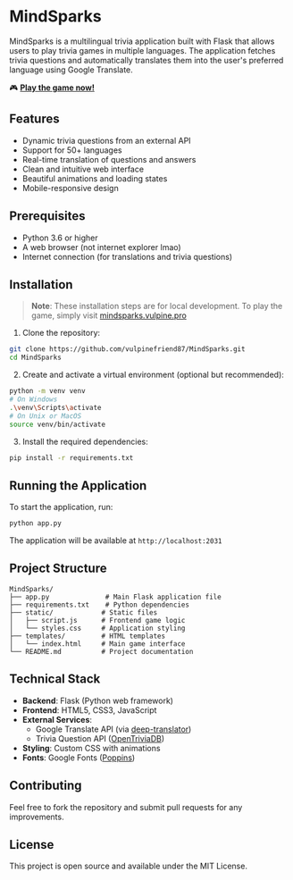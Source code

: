 # MindSparks

MindSparks is a multilingual trivia application built with Flask that allows users to play trivia games in multiple languages. The application fetches trivia questions and automatically translates them into the user's preferred language using Google Translate.

🎮 **[Play the game now!](https://mindsparks.vulpine.pro)**

## Features

- Dynamic trivia questions from an external API
- Support for 50+ languages
- Real-time translation of questions and answers
- Clean and intuitive web interface
- Beautiful animations and loading states
- Mobile-responsive design

## Prerequisites

- Python 3.6 or higher
- A web browser (not internet explorer lmao)
- Internet connection (for translations and trivia questions)

## Installation

> **Note**: These installation steps are for local development. To play the game, simply visit [mindsparks.vulpine.pro](https://mindsparks.vulpine.pro)

1. Clone the repository:
```bash
git clone https://github.com/vulpinefriend87/MindSparks.git
cd MindSparks
```

2. Create and activate a virtual environment (optional but recommended):
```bash
python -m venv venv
# On Windows
.\venv\Scripts\activate
# On Unix or MacOS
source venv/bin/activate
```

3. Install the required dependencies:
```bash
pip install -r requirements.txt
```

## Running the Application

To start the application, run:
```bash
python app.py
```

The application will be available at `http://localhost:2031`

## Project Structure

```
MindSparks/
├── app.py              # Main Flask application file
├── requirements.txt    # Python dependencies
├── static/            # Static files
│   ├── script.js      # Frontend game logic
│   └── styles.css     # Application styling
├── templates/         # HTML templates
│   └── index.html     # Main game interface
└── README.md          # Project documentation
```

## Technical Stack

- **Backend**: Flask (Python web framework)
- **Frontend**: HTML5, CSS3, JavaScript
- **External Services**:
  - Google Translate API (via [deep-translator](https://pypi.org/project/deep-translator/))
  - Trivia Question API ([OpenTriviaDB](https://opentdb.com/))
- **Styling**: Custom CSS with animations
- **Fonts**: Google Fonts ([Poppins](https://fonts.google.com/specimen/Poppins))

## Contributing

Feel free to fork the repository and submit pull requests for any improvements.

## License

This project is open source and available under the MIT License.
